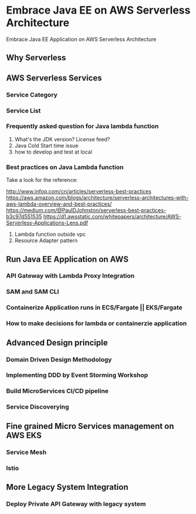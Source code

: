 # Embrace Java EE on AWS Serverless Architecture

Embrace Java EE Application on AWS Serverless Architecture

## Why Serverless

## AWS Serverless Services

### Service Category

### Service List

### Frequently asked question for Java lambda function

1. What's the JDK version? License feed?
2. Java Cold Start time issue
3. how to develop and test at local

### Best practices on Java Lambda function

Take a look for the reference: 

http://www.infoq.com/cn/articles/serverless-best-practices
https://aws.amazon.com/blogs/architecture/serverless-architectures-with-aws-lambda-overview-and-best-practices/
https://medium.com/@PaulDJohnston/serverless-best-practices-b3c97d551535
https://d1.awsstatic.com/whitepapers/architecture/AWS-Serverless-Applications-Lens.pdf

1. Lambda function outside vpc
2. Resource Adapter pattern 

## Run Java EE Application on AWS

### API Gateway with Lambda Proxy Integration

### SAM and SAM CLI

### Containerize Application runs in ECS/Fargate || EKS/Fargate

### How to make decisions for lambda or containerzie application

## Advanced Design principle

### Domain Driven Design Methodology

### Implementing DDD by Event Storming Workshop

### Build MicroServices CI/CD pipeline

### Service Discoverying

## Fine grained Micro Services management on AWS EKS

### Service Mesh

### Istio

## More Legacy System Integration

### Deploy Private API Gateway with legacy system
